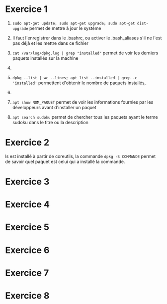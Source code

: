 # Exercice 1

1. `sudo apt-get update; sudo apt-get upgrade; sudo apt-get dist-upgrade` permet de mettre à jour le système

2. Il faut l'enregistrer dans le .bashrc, ou activer le .bash_aliases s'il ne l'est pas déjà et les mettre dans ce fichier

3. `cat /var/log/dpkg.log | grep "installed"` permet de voir les derniers paquets installés sur la machine

4. 

5. `dpkg --list | wc --lines; apt list --installed | grep -c 'installed'` permettent d'obtenir le nombre de paquets installés, 

6. 

7. `apt show NOM_PAQUET` permet de voir les informations fournies par les développeurs avant d'installer un paquet

8. `apt search sudoku` permet de chercher tous les paquets ayant le terme sudoku dans le titre ou la description


# Exercice 2

ls est installé à partir de coreutils, la commande `dpkg -S COMMANDE` permet de savoir quel paquet est celui qui a installé la commande.

# Exercice 3

# Exercice 4

# Exercice 5

# Exercice 6

# Exercice 7

# Exercice 8

